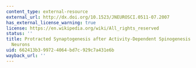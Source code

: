 ```yaml
---
content_type: external-resource
external_url: http://dx.doi.org/10.1523/JNEUROSCI.0511-07.2007
has_external_license_warning: true
license: https://en.wikipedia.org/wiki/All_rights_reserved
status: ''
title: Protracted Synaptogenesis after Activity-Dependent Spinogenesis in Hippocampal
  Neurons
uid: 662413b3-9972-4064-bd7c-929c7a431e6b
wayback_url: ''
---
```

